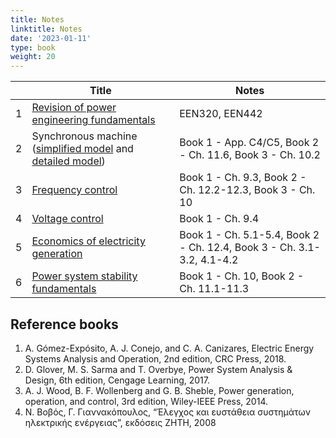 ```yaml
---
title: Notes
linktitle: Notes
date: '2023-01-11'
type: book
weight: 20
---
```


|  | Title | Notes |
|-----------------|------------|------------|
|1| [Revision of power engineering fundamentals](https://www.dropbox.com/s/tx0tanvhlc9r20j/lecture_part1_presentation.pdf?dl=0) | EEN320, EEN442 |
|2| Synchronous machine ([simplified model](https://www.dropbox.com/s/hfss7gfok9h9jim/lecture_part2A_presentation.pdf?dl=0) and [detailed model](https://www.dropbox.com/s/hz8v8j8a9wl2h29/lecture_part2B_presentation.pdf?dl=0)) | Book 1 - App. C4/C5, Book 2 - Ch. 11.6, Book 3 - Ch. 10.2 |
|3| [Frequency control](https://www.dropbox.com/s/16boruyztno0afu/lecture_part3_presentation.pdf?dl=0)| Book 1 - Ch. 9.3, Book 2 - Ch. 12.2-12.3, Book 3 - Ch. 10 |
|4| [Voltage control](https://www.dropbox.com/s/xhiaw0xvehnd477/lecture_part4_presentation.pdf?dl=0) | Book 1 - Ch. 9.4 |
|5| [Economics of electricity generation](https://www.dropbox.com/s/gy097kcqnauz9c1/lecture_part5_presentation.pdf?dl=0) | Book 1 - Ch. 5.1-5.4, Book 2 - Ch. 12.4, Book 3 - Ch.  3.1-3.2, 4.1-4.2  |
|6| [Power system stability fundamentals](https://www.dropbox.com/s/q66m3wnelljps7w/lecture_part6_presentation.pdf?dl=0) | Book 1 - Ch. 10, Book 2 - Ch. 11.1-11.3  |

## Reference books

1. A. Gómez-Expósito, A. J. Conejo, and C. A. Canizares, Electric Energy Systems Analysis and Operation, 2nd edition, CRC Press, 2018.
2. D. Glover, M. S. Sarma and T. Overbye, Power System Analysis & Design, 6th edition, Cengage Learning, 2017.
3. A. J. Wood, B. F. Wollenberg and G. B. Sheble, Power generation, operation, and control, 3rd edition, Wiley-IEEE Press, 2014.
4. Ν. Βοβός, Γ. Γιαννακόπουλος, “Έλεγχος και ευστάθεια συστημάτων ηλεκτρικής ενέργειας”,  εκδόσεις ΖΗΤΗ, 2008
